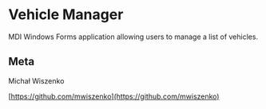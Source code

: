 # Vehicle Manager

MDI Windows Forms application allowing users to manage a list of vehicles.

## Meta

Michał Wiszenko

[https://github.com/mwiszenko](https://github.com/mwiszenko)
